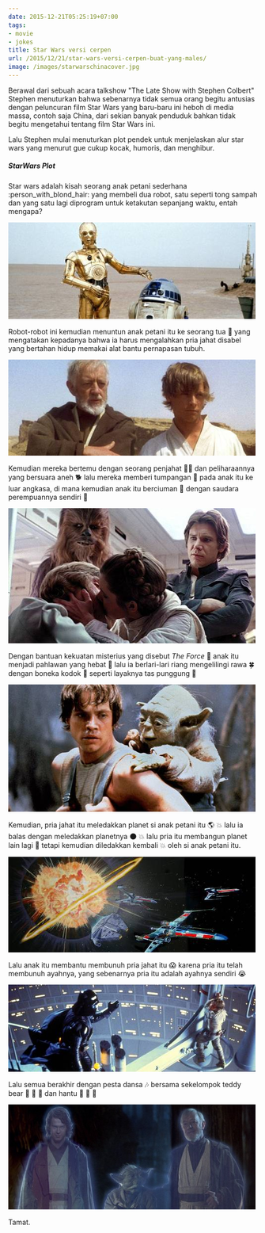 ```yaml
---
date: 2015-12-21T05:25:19+07:00
tags: 
- movie
- jokes
title: Star Wars versi cerpen
url: /2015/12/21/star-wars-versi-cerpen-buat-yang-males/
image: /images/starwarschinacover.jpg
---
```


Berawal dari sebuah acara talkshow "The Late Show with Stephen Colbert" Stephen menuturkan bahwa sebenarnya tidak semua orang begitu antusias dengan peluncuran film Star Wars yang baru-baru ini heboh di media massa, contoh saja China, dari sekian banyak penduduk bahkan tidak begitu mengetahui tentang film Star Wars ini.

Lalu Stephen mulai menuturkan plot pendek untuk menjelaskan alur star wars yang menurut gue cukup kocak, humoris, dan menghibur. 

##### StarWars Plot

Star wars adalah kisah seorang anak petani sederhana :person_with_blond_hair: yang membeli dua robot, satu seperti tong sampah dan yang satu lagi diprogram untuk ketakutan sepanjang waktu, entah mengapa?

![pic1](/images/starwars1.jpg)

Robot-robot ini kemudian menuntun anak petani itu ke seorang tua :older_man: yang mengatakan kepadanya bahwa ia harus mengalahkan pria jahat disabel yang bertahan hidup memakai alat bantu pernapasan tubuh.

![pic2](/images/starwars2.jpg)

Kemudian mereka bertemu dengan seorang penjahat :guardsman: dan peliharaannya yang bersuara aneh :dog2: lalu mereka memberi tumpangan :rocket: pada anak itu ke luar angkasa, di mana kemudian anak itu berciuman :kiss: dengan saudara perempuannya sendiri :princess:

![pic3](/images/starwars4.jpg)

Dengan bantuan kekuatan misterius yang disebut _The Force_ :flashlight: anak itu menjadi pahlawan yang hebat :muscle: lalu ia berlari-lari riang mengelilingi rawa :four_leaf_clover: dengan boneka kodok :frog: seperti layaknya tas punggung :school_satchel:

![pic4](/images/starwars5.jpg)

Kemudian, pria jahat itu meledakkan planet si anak petani itu :earth_americas: :boom: lalu ia balas dengan meledakkan planetnya :new_moon: :boom: lalu pria itu membangun planet lain lagi :new_moon_with_face: tetapi kemudian diledakkan kembali :boom: oleh si anak petani itu.

![pic3](/images/starwars7.jpg)

Lalu anak itu membantu membunuh pria jahat itu :scream: karena pria itu telah membunuh ayahnya, yang sebenarnya pria itu adalah ayahnya sendiri :sob:

![pic4](/images/starwars9.jpg)

Lalu semua berakhir dengan pesta dansa :notes: bersama sekelompok teddy bear :bear: :bear: :bear:  dan hantu :ghost: :ghost: :ghost:

![pic5](/images/starwars8.jpg)

Tamat.

